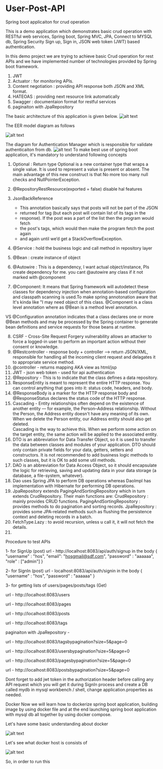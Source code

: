 # User-Post-API
Spring boot applicaiton for crud operation

This is a demo application which demonstrates basic crud operation with RESTful web services, 
Spring boot, Spring MVC, JPA, Connect to MYSQL db, Spring Security  Sign up, Sign in, 
JSON web token (JWT) based authentication. 

In this demo project we are trying to achieve basic Crud operation for rest APIs and we have
implemented number of technologies provided by Spring boot framework.

1) JWT
2) Actuator : for monitoring APIs.
3) Content negotiation : providing API response both JSON and XML format.
4) HATEOAS : providing next resource link automatically
5) Swagger : documentaion format for restful services
6) paginaiton with JpaRepository


The basic architecture of this application is given below. 
![alt text](
https://github.com/FirozHasan007/user-post-api/blob/master/High-Level-Design.png
)


The EER model diagram as follows 

![alt text](
https://github.com/FirozHasan007/user-post-api/blob/master/mydb.png
)

The diagram for Authentication Manager which is responsible for validate authenticaiton from db.
![alt text](
https://github.com/FirozHasan007/user-post-api/blob/master/authmanager.png
)
To make best use of spring boot application, it's mandatory to understand following concepts

1) Optional : Return type Optional is a new container type that wraps a single value. It is used 
    to represent a value is present or absent. The main advantage of this new construct is that 
    No more too many null checks and NullPointerException.
2) @RepositoryRestResource(exported = false) disable hal features
3) JsonBackReference
   	 * This annotation basically says that posts will not be part of the JSON
   	 * returned for tag (but each post will contain list of its tags in the
   	 * response). If the post was a part of the list then the program would fetch
   	 * the post's tags, which would then make the program fetch the post again
   	 * and again until we’d get a StackOverflowException.
   	 
4) @Service : hold the business logic and call method in repository layer
5) @Bean : create instance of object 
6) @Autowire : This is a dependency, I want actual object/instance, Pls create dependency for me. you cant @autowire any
    class if it not marked with @component
7) @Component: It means that Spring framework will autodetect these classes for dependency injection when 
    annotation-based configuration and classpath scanning is used.To make spring annotonation aware that 
    It's kinda like "I may need object of this class. @Component is a class level annotation where as 
    @Bean is a method level annotation.

VS
     @Configuration annotation indicates that a class declares one or more @Bean methods and may be processed 
     by the Spring container to generate bean definitions and service requests for those beans at runtime.
     
     
8) CSRF - Cross-Site Request Forgery vulnerability allows an attacker to force 
    a logged-in user to perform an important action without their consent or knowledge.
9) @Restcontroller - response body + controller --> return JSON/XML, responsible for handling all the incoming client
    request and delagates it to appropriate service method. 
10) @controller - returns mapping AKA view as html/jsp
11) JWT - json web token - used for api authentication 
12) @Repository - This is to indicate that the class defines a data repository.
13) ResponseEntity is meant to represent the entire HTTP response. 
    You can control anything that goes into it: status code, headers, and body.
14) @ResponseBody is a marker for the HTTP response body and @ResponseStatus declares the 
    status code of the HTTP response.
15) Cascading - Entity relationships often depend on the existence of another entity — for example, 
    the Person–Address relationship. Without the Person, the Address entity doesn't have any meaning of 
    its own. When we delete the Person entity, our Address entity should also get deleted.        
    Cascading is the way to achieve this. When we perform some action on the target entity, 
    the same action will be applied to the associated entity.
17) DTO is an abbreviation for Data Transfer Object, 
    so it is used to transfer the data between classes and modules of your application. 
    DTO should only contain private fields for your data, getters, setters and constructors. 
    It is not recommended to add business logic methods to such classes, but it is OK to add 
    some util methods. 
18) DAO is an abbreviation for Data Access Object, 
    so it should encapsulate the logic for retrieving, saving and updating data in your
    data storage (a database, a file-system, whatever).
19) Dao uses Spring JPA to perform DB operations whereas DaoImpl has implementation with 
    Hibernate for performing DB operations.
20) JpaRepository extends PagingAndSortingRepository which in turn extends CrudRepository.
    Their main functions are:
    CrudRepository : mainly provides CRUD functions.
    PagingAndSortingRepository : provides methods to do pagination and sorting records.
    JpaRepository : provides some JPA-related methods such as flushing the persistence context and deleting records in a batch.
21) FetchType.Lazy : to avoid recursion, unless u call it, it will not fetch the details.
22) 

Procedure to test APIs

1- for SignUp (post)
 url - http://localhost:8083/api/auth/signup
 in the body 
 {
 "username" : "hos",
 "email": "hosgmail@sdf.com",
 "password" : "aaaaaa",
 "role" : ["admin"]
 }
 
 2- for SignIn (post)
 url - localhost:8083/api/auth/signin
 in the body 
 {
 "username" : "hos",
 "password" : "aaaaaa"
 }
 
 3- for getting lists of users/pages/posts/tags (Get)
 
 url - http://localhost:8083/users
 
 url - http://localhost:8083/pages
 
 url - http://localhost:8083/posts
 
 url - http://localhost:8083/tags
 
 paginaiton with JpaRepository - 
 
 url - http://localhost:8083/tagsbypagination?size=5&page=0
 
 url - http://localhost:8083/usersbypagination?size=5&page=0
 
 url - http://localhost:8083/pagesbypagination?size=5&page=0
 
 url - http://localhost:8083/postsbypagination?size=5&page=0
 
 
 
 
 Dont forget to add jwt token in the authorization header before calling any API request which
  you will get it during SignIn process and create a DB called mydb in mysql workbench / shell,
  change application.properties as needed.
  
  Docker 
  Now we will learn how to dockerize spring boot application, building image by using docker file and at the end 
  launching spring boot application with mysql db all together by using docker compose.
  
  Let's have some basic understanding about docker
  
  ![alt text](
  https://github.com/FirozHasan007/user-post-api/blob/master/DockerMainPurpose.jpg
  )
  
  Let's see what docker host is consists of 
  
  ![alt text](
  https://github.com/FirozHasan007/user-post-api/blob/master/DockerHost.jpg
  )
  
  So, in order to run this
  
